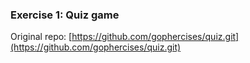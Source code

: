 ### Exercise 1: Quiz game

Original repo: [https://github.com/gophercises/quiz.git](https://github.com/gophercises/quiz.git)
